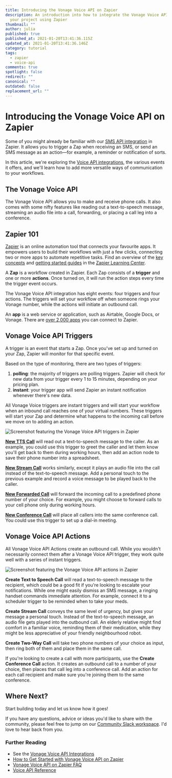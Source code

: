 ```yaml
---
title: Introducing the Vonage Voice API on Zapier
description: An introduction into how to integrate the Vonage Voice API into
  your project using Zapier
thumbnail: ""
author: julia
published: true
published_at: 2021-01-20T13:41:36.115Z
updated_at: 2021-01-20T13:41:36.146Z
category: tutorial
tags:
  - zapier
  - voice-api
comments: true
spotlight: false
redirect: ""
canonical: ""
outdated: false
replacement_url: ""
---
```

# Introducing the Vonage Voice API on Zapier

Some of you might already be familiar with our [SMS API integration](https://zapier.com/apps/vonage-sms-api/integrations) in Zapier. It allows you to trigger a Zap when receiving an SMS, or send an SMS message as an action—for example, a reminder or notification of sorts.

In this article, we're exploring the [Voice API integrations](https://zapier.com/apps/vonage-voice-api/integrations), the various events it offers, and we'll learn how to add more versatile ways of communication to your workflows.

## The Vonage Voice API

The Vonage Voice API allows you to make and receive phone calls. It also comes with some nifty features like reading out a text-to-speech message, streaming an audio file into a call, forwarding, or placing a call leg into a conference. 

## Zapier 101

[Zapier](https://zapier.com/app/dashboard) is an online automation tool that connects your favourite apps. It empowers users to build their workflows with just a few clicks, connecting two or more apps to automate repetitive tasks.
Find an overview of the [key concepts](https://zapier.com/help/create/basics/learn-key-concepts-in-zapier) and [getting started guides](https://zapier.com/learn/getting-started-guide/) in the [Zapier Learning Center](https://zapier.com/learn/).

A **Zap** is a workflow created in Zapier. Each Zap consists of a **trigger** and one or more **actions**. Once turned on, it will run the action steps every time the trigger event occurs.

The Vonage Voice API integration has eight events: four triggers and four actions. The triggers will set your workflow off when someone rings your Vonage number, while the actions will initiate an outbound call.

An **app** is a web service or application, such as Airtable, Google Docs, or Vonage. There are [over 2,000 apps](https://zapier.com/apps) you can connect to Zapier.

## Vonage Voice API Triggers

A trigger is an event that starts a Zap. Once you've set up and turned on your Zap, Zapier will monitor for that specific event. 

Based on the type of monitoring, there are two types of triggers:

1. **polling**: the majority of triggers are polling triggers. Zapier will check for new data from your trigger every 1 to 15 minutes, depending on your pricing plan.
2. **instant**: your trigger app will send Zapier an instant notification whenever there's new data.

All Vonage Voice triggers are instant triggers and will start your workflow when an inbound call reaches one of your virtual numbers. 
These triggers will start your Zap and determine what happens to the incoming call before we move on to adding an action.

![Screenshot featuring the Vonage Voice API triggers in Zapier](/content/blog/introducing-the-vonage-voice-api-on-zapier/vonage-voice-triggers-zapier.png)

**[New TTS Call](https://zapier.com/webintent/create-zap?create=true&entry-point-location=explore&template__0__action=inbound_tts_call&template__0__selected_api=VonageVoiceCLIAPI%401.0.3&template__0__type_of=read&utm_source=zapier&utm_medium=product&utm_campaign=zapier-gbl-zcr-display-team_explore_zt_integration_triggers)** will read out a text-to-speech message to the caller.
As an example, you could use this trigger to greet the caller and let them know you'll get back to them during working hours, then add an action node to save their phone number into a spreadsheet.

**[New Stream Call](https://zapier.com/webintent/create-zap?create=true&entry-point-location=explore&template__0__action=inbound_stream_call&template__0__selected_api=VonageVoiceCLIAPI%401.0.3&template__0__type_of=read&utm_source=zapier&utm_medium=product&utm_campaign=zapier-gbl-zcr-display-team_explore_zt_integration_triggers)** works similarly, except it plays an audio file into the call instead of the text-to-speech message. Add a personal touch to the previous example and record a voice message to be played back to the caller.

**[New Forwarded Call](https://zapier.com/webintent/create-zap?create=true&entry-point-location=explore&template__0__action=connect_call&template__0__selected_api=VonageVoiceCLIAPI%401.0.3&template__0__type_of=read&utm_source=zapier&utm_medium=product&utm_campaign=zapier-gbl-zcr-display-team_explore_zt_integration_triggers)** will forward the incoming call to a predefined phone number of your choice.
For example, you might choose to forward calls to your cell phone only during working hours.

**[New Conference Call](https://zapier.com/webintent/create-zap?create=true&entry-point-location=explore&template__0__action=conf_call&template__0__selected_api=VonageVoiceCLIAPI%401.0.3&template__0__type_of=read&utm_source=zapier&utm_medium=product&utm_campaign=zapier-gbl-zcr-display-team_explore_zt_integration_triggers)** will place all callers into the same conference call. 
You could use this trigger to set up a dial-in meeting.

## Vonage Voice API Actions

All Vonage Voice API Actions create an outbound call. 
While you wouldn't necessarily connect them after a Vonage Voice API trigger, they work quite well with a series of instant triggers.

![Screenshot featuring the Vonage Voice API actions in Zapier](/content/blog/introducing-the-vonage-voice-api-on-zapier/vonage-voice-actions-zapier.png)

**Create Text to Speech Call** will read a text-to-speech message to the recipient, which could be a good fit if you're looking to escalate your notifications. While one might easily dismiss an SMS message, a ringing handset commands immediate attention.
For example, connect it to a scheduler trigger to be reminded when to take your meds.

**Create Stream Call** conveys the same level of urgency, but gives your message a personal touch. Instead of the text-to-speech message, an audio file gets played into the outbound call. 
An elderly relative might find comfort in a familiar voice, reminding them of their medication, while they might be less appreciative of your friendly neighbourhood robot.

**Create Two-Way Call** will take two phone numbers of your choice as input, then ring both of them and place them in the same call.

If you're looking to create a call with more participants, use the **Create Conference Call** action. It creates an outbound call to a number of your choice, then places that call leg into a conference call. Add an action for each call recipient and make sure you're joining them to the same conference.

## Where Next?

Start building today and let us know how it goes!

<script type="text/javascript" src="https://zapier.com/apps/embed/widget.js?guided_zaps=1234,9876,3456"></script>

If you have any questions, advice or ideas you'd like to share with the community, please feel free to jump on our [Community Slack workspace](https://developer.nexmo.com/community/slack). I'd love to hear back from you.

### Further Reading

* See the [Vonage Voice API Integrations](https://zapier.com/apps/vonage-voice-api/integrations)
* [How to Get Started with Vonage Voice API on Zapier](https://zapier.com/help/doc/how-to-get-started-with-vonage-voice-api-on-zapier)
* [Vonage Voice API on Zapier FAQ](https://zapier.com/help/doc/common-problems-with-vonage-voice-api-on-zapier)
* [Voice API Reference](https://developer.nexmo.com/api/voice?theme=dark)